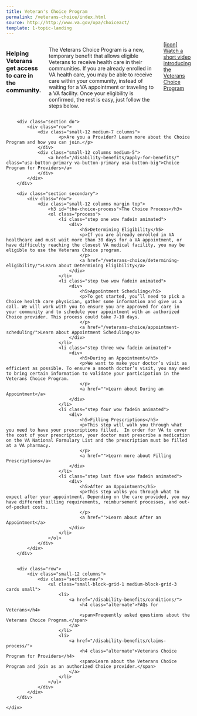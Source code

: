 ```yaml
---
title: Veteran's Choice Program
permalink: /veterans-choice/index.html
source: http://http://www.va.gov/opa/choiceact/
template: 1-topic-landing
---
```


<div class="main" role="main" markdown="0">
    <div class="section one" markdown="0">
        <div class="primary" markdown="0">
            <div class="row" markdown="0">
                <div class="small-12 columns" markdown="0">
                    <h3>Helping Veterans get access to care in the community.</h3>
                    <p>The Veterans Choice Program is a new, temporary benefit that allows eligible Veterans to receive health care in their communities. If you are already enrolled in VA health care, you may be able to receive care within your community, instead of waiting for a VA appointment or traveling to a VA facility. Once your eligibility is confirmed, the rest is easy, just follow the steps below.</p>
                    <a href="">[icon] Watch a short video introducing the Veterans Choice Program</a>
                </div>
            </div>
        </div>

        <div class="section do">
            <div class="row">
                <div class="small-12 medium-7 columns">
                        <p>Are you a Provider? Learn more about the Choice Program and how you can join.</p>
                </div>
                <div class="small-12 columns medium-5">
                    <a href="/disability-benefits/apply-for-benefits/" class="usa-button-primary va-button-primary usa-button-big">Choice Program for Providers</a>
                </div>
            </div>
        </div>

        <div class="section secondary">
            <div class="row">
                <div class="small-12 columns margin top">
                    <h3 id="the-choice-process">The Choice Process</h3>
                    <ol class="process">
                        <li class="step one wow fadein animated">
                            <div>
                                <h5>Determining Eligibility</h5>
                                <p>If you are already enrolled in VA healthcare and must wait more than 30 days for a VA appointment, or have difficulty reaching the closest VA medical facility, you may be eligible to use the Veterans Choice program.
                                </p>
                                <a href="/veterans-choice/determining-eligibility/">Learn about Determining Eligibility</a>
                            </div>
                        </li>
                        <li class="step two wow fadein animated">
                            <div>
                                <h5>Appointment Scheduling</h5>
                                <p>To get started, you’ll need to pick a Choice health care physician, gather some information and give us a call. We will work with you to ensure you are approved for care in your community and to schedule your appointment with an authorized Choice provider. This process could take 7-10 days.
                                </p>
                                <a href="/veterans-choice/appointment-scheduling/">Learn about Appointment Scheduling</a>
                            </div>
                        </li>
                        <li class="step three wow fadein animated">
                            <div>
                                <h5>During an Appointment</h5>
                                <p>We want to make your doctor’s visit as efficient as possible. To ensure a smooth doctor’s visit, you may need to bring certain information to validate your participation in the Veterans Choice Program.
                                </p>
                                <a href="">Learn about During an Appointment</a>
                            </div>
                        </li>
                        <li class="step four wow fadein animated">
                            <div>
                                <h5>Filling Prescriptions</h5>
                                <p>This step will walk you through what you need to have your prescriptions filled.  In order for VA to cover the cost of your prescription, your doctor must prescribe a medication on the VA National Formulary List and the prescription must be filled at a VA pharmacy.
                                </p>
                                <a href="">Learn more about Filling Prescriptions</a>
                            </div>
                        </li>
                        <li class="step last five wow fadein animated">
                            <div>
                                <h5>After an Appointment</h5>
                                <p>This step walks you through what to expect after your appointment. Depending on the care provided, you may have different billing requirements, reimbursement processes, and out-of-pocket costs.
                                </p>
                                <a href="">Learn about After an Appointment</a>
                            </div>
                        </li>
                    </ol>
                </div>
            </div>
        </div>


        <div class="row">
            <div class="small-12 columns">
                <div class="section-nav">
                    <ul class="small-block-grid-1 medium-block-grid-3 cards small">
                        <li>
                            <a href="/disability-benefits/conditions/">
                                <h4 class="alternate">FAQs for Veterans</h4>
                                <span>Frequently asked questions about the Veterans Choice Program.</span>
                            </a>
                        </li>
                        <li>
                            <a href="/disability-benefits/claims-process/">
                                <h4 class="alternate">Veterans Choice Program for Providers</h4>
                                <span>Learn about the Veterans Choice Program and join as an authorized Choice provider.</span>
                            </a>
                        </li>
                    </ul>
                </div>
            </div>
        </div>

    </div>


